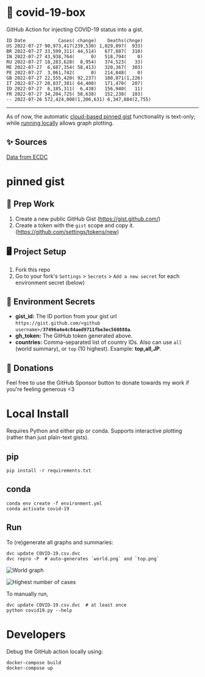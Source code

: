# 🏥 covid-19-box

GitHub Action for injecting COVID-19 status into a gist.

```
ID Date            Cases( change)    Deaths(chnge)
US 2022-07-27 90,973,417(239,530) 1,029,097(  933)
BR 2022-07-27 33,599,311( 44,514)   677,887(  310)
IN 2022-07-27 43,938,764(      0)   518,794(    0)
RU 2022-07-27 18,283,628(  8,954)   374,523(   33)
ME 2022-07-27  6,687,354( 58,413)   320,367(  303)
PE 2022-07-27  3,861,742(      0)   214,848(    0)
GB 2022-07-27 22,555,420( 92,237)   180,071(1,226)
IT 2022-07-27 20,837,381( 64,400)   171,470(  207)
ID 2022-07-27  6,185,311(  6,438)   156,940(   11)
FR 2022-07-27 34,204,725( 58,638)   152,238(  103)
-- 2022-07-26 572,424,008(1,206,631) 6,347,884(2,755)
```

---

As of now, the automatic [cloud-based pinned gist](#pinned-gist) functionality is text-only;
while [running locally](#local-install) allows graph plotting.

## ✨ Sources

[Data from ECDC](https://www.ecdc.europa.eu/en/publications-data/download-todays-data-geographic-distribution-covid-19-cases-worldwide)

# pinned gist

## 🎒 Prep Work
1. Create a new public GitHub Gist (https://gist.github.com/)
1. Create a token with the `gist` scope and copy it. (https://github.com/settings/tokens/new)

## 🖥 Project Setup
1. Fork this repo
1. Go to your fork's `Settings` > `Secrets` > `Add a new secret` for each environment secret (below)

## 🤫 Environment Secrets
- **gist_id:** The ID portion from your gist url `https://gist.github.com/<github username>/`**`37496a4e4c84aed9711fbe3ec560888a`**.
- **gh_token:** The GitHub token generated above.
- **countries:** Comma-separated list of country IDs. Also can use `all` (world summary), or `top` (10 highest). Example: **top,all,JP**.

## 💸 Donations

Feel free to use the GitHub Sponsor button to donate towards my work if you're feeling generous <3

# Local Install

Requires Python and either pip or conda. Supports interactive plotting (rather than just plain-text gists).

## pip

```
pip install -r requirements.txt
```

## conda

```
conda env create -f environment.yml
conda activate covid-19
```

## Run

To (re)generate all graphs and summaries:

```
dvc update COVID-19.csv.dvc
dvc repro -P  # auto-generates `world.png` and `top.png`
```

![World graph](world.png)

![Highest number of cases](top.png)

To manually run,

```
dvc update COVID-19.csv.dvc  # at least once
python covid19.py --help
```

# Developers

Debug the GitHub action locally using:

```
docker-compose build
docker-compose up
```
